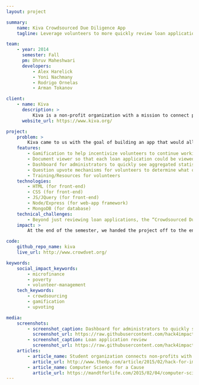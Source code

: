 ```yaml
---
layout: project

summary:
    name: Kiva Crowdsourced Due Diligence App
    tagline: Leverage volunteers to more quickly review loan applications from sustainable social organizations worldwide.

team:
    - year: 2014
      semester: Fall
      pm: Dhruv Maheshwari
      developers:
          - Alex Harelick
          - Yoni Nachmany
          - Rodrigo Ornelas
          - Arman Tokanov

client:
    - name: Kiva
      description: >
          Kiva is a non-profit organization with a mission to connect people through lending to alleviate poverty. Leveraging the internet and a worldwide network of microfinance institutions, Kiva lets individuals lend as little as $25 to help create opportunity around the world.
      website_url: https://www.kiva.org/

project:
    problem: >
        Kiva came to us with the goal of building an app that would allow them to more quickly approve loans to entrepreneurs around the world. With the recent addition of Kiva Zip, a new Kiva product that allows non-traditional lending institutions (such as churches and schools), Kiva was receiving thousands of loan applications and needed a process by which to crowd-source application reading.
    features:
        - Gamification to help incentivize volunteers to continue working
        - Document viewer so that each loan application could be viewed as the review was being completed
        - Dashboard for administrators to quickly see aggregated statistics per loan application 
        - Question upvote mechanisms for volunteers to determine what other information would be useful in evaluating the loan
        - Training/Resources for volunteers
    technologies:
        - HTML (for front-end)
        - CSS (for front-end)
        - JS/JQuery (for front-end) 
        - Node/Express (for web-app framework)
        - MongoDB (for database)
    technical_challenges:
        - Beyond just reviewing loan applications, the “Crowdsourced Due Diligence App” needed to be a useful tool for Kiva administrators and create an effective user experience for volunteers. We sat down with a few Kiva members who gave us a detailed spec of how to accomplish those two goals.
    impact: >
        At the end of the semester, we handed the project off to the engineering team of Kiva, who will integrate it with their systems and deploy it in the coming year. Kiva's https://github.com/kiva/crowdvet/ repository forked from Hack4Impact's repository.

code:
    github_repo_name: kiva
    live_url: http://www.crowdvet.org/

keywords:
    social_impact_keywords:
        - microfinance
        - poverty
        - volunteer-management
    tech_keywords:
        - crowdsourcing
        - gamification
        - upvoting

media:
    screenshots:
        - screenshot_caption: Dashboard for administrators to quickly see aggregated statistics per loan application 
          screenshot_url: https://raw.githubusercontent.com/hack4impact/Kiva/master/dashboard.png
        - screenshot_caption: Loan application review
          screenshot_url: https://raw.githubusercontent.com/hack4impact/Kiva/master/form.png
    articles:
        - article_name: Student organization connects non-profits with app development
          article_url: http://www.thedp.com/article/2015/02/hack-for-impact
        - article_name: Computer Science for a Cause
          article_url: https://mandtforlife.com/2015/02/04/computer-science-for-a-cause/
---
```

